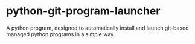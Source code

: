 # python-git-program-launcher
A python program, designed to automatically install and launch git-based managed python programs in a simple way.
